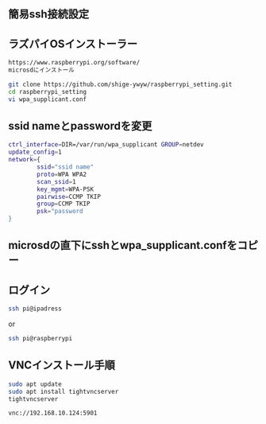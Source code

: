 ## 簡易ssh接続設定

## ラズパイOSインストーラー
```bash
https://www.raspberrypi.org/software/
microsdにインストール
```

```bash
git clone https://github.com/shige-ywyw/raspberrypi_setting.git
cd raspberrypi_setting
vi wpa_supplicant.conf
```

## ssid nameとpasswordを変更
```bash
ctrl_interface=DIR=/var/run/wpa_supplicant GROUP=netdev
update_config=1
network={
        ssid="ssid name"
        proto=WPA WPA2
        scan_ssid=1
        key_mgmt=WPA-PSK
        pairwise=CCMP TKIP
        group=CCMP TKIP
        psk="password
}
```

## microsdの直下にsshとwpa_supplicant.confをコピー

## ログイン
```bash
ssh pi@ipadress
```
or
```bash
ssh pi@raspberrypi
```

## VNCインストール手順
```bash
sudo apt update
sudo apt install tightvncserver
tightvncserver

vnc://192.168.10.124:5901
```
